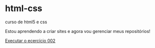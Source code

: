 # html-css
 curso de html5 e css 

 Estou aprendendo a criar sites e agora vou gerenciar meus repositórios!

 <a href="https://brunobrazpereira.github.io/html-css/exercicios/002/index.html/">Executar o ecercício 002
